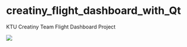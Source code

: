 # creatiny_flight_dashboard_with_Qt
KTU Creatiny Team Flight Dashboard Project

<img src="https://www.hizliresim.com/cb9vvih" />
